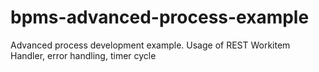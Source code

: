 # bpms-advanced-process-example

Advanced process development example. Usage of REST Workitem Handler, error handling, timer cycle 